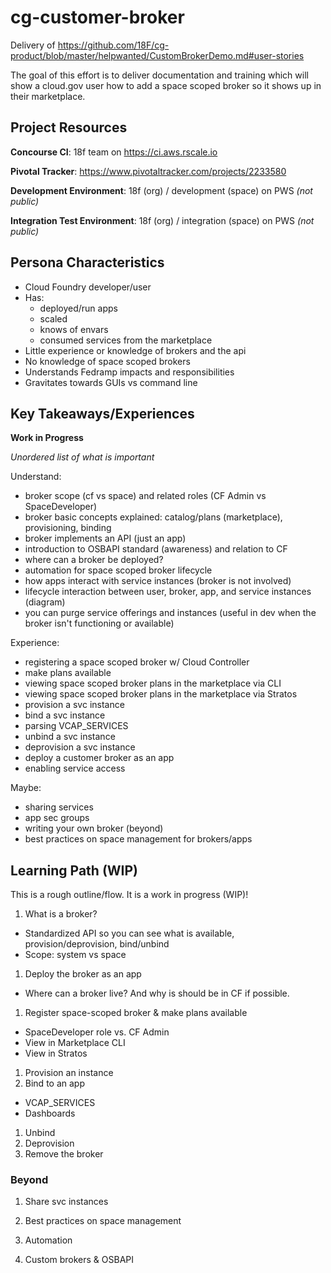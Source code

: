 # cg-customer-broker

Delivery of https://github.com/18F/cg-product/blob/master/helpwanted/CustomBrokerDemo.md#user-stories

The goal of this effort is to deliver documentation and training which will show a cloud.gov user how to add a space scoped broker so it shows up in their marketplace.

## Project Resources

**Concourse CI**: 18f team on https://ci.aws.rscale.io

**Pivotal Tracker**: https://www.pivotaltracker.com/projects/2233580

**Development Environment**: 18f (org) / development (space) on PWS *(not public)*

**Integration Test Environment**: 18f (org) / integration (space) on PWS *(not public)*


## Persona Characteristics

* Cloud Foundry developer/user
* Has:
  * deployed/run apps
  * scaled
  * knows of envars
  * consumed services from the marketplace
* Little experience or knowledge of brokers and the api
* No knowledge of space scoped brokers
* Understands Fedramp impacts and responsibilities
* Gravitates towards GUIs vs command line

## Key Takeaways/Experiences

**Work in Progress**

*Unordered list of what is important*

Understand:
* broker scope (cf vs space) and related roles (CF Admin vs SpaceDeveloper)
* broker basic concepts explained: catalog/plans (marketplace), provisioning, binding
* broker implements an API (just an app)
* introduction to OSBAPI standard (awareness) and relation to CF
* where can a broker be deployed?
* automation for space scoped broker lifecycle
* how apps interact with service instances (broker is not involved)
* lifecycle interaction between user, broker, app, and service instances (diagram)
* you can purge service offerings and instances (useful in dev when the broker isn't functioning or available)

Experience:
* registering a space scoped broker w/ Cloud Controller
* make plans available
* viewing space scoped broker plans in the marketplace via CLI
* viewing space scoped broker plans in the marketplace via Stratos
* provision a svc instance
* bind a svc instance
* parsing VCAP_SERVICES
* unbind a svc instance
* deprovision a svc instance
* deploy a customer broker as an app
* enabling service access

Maybe:
* sharing services
* app sec groups
* writing your own broker (beyond)
* best practices on space management for brokers/apps

## Learning Path (WIP)

This is a rough outline/flow.  It is a work in progress (WIP)!

1. What is a broker?
  * Standardized API so you can see what is available, provision/deprovision, bind/unbind
  * Scope: system vs space
1. Deploy the broker as an app
  * Where can a broker live? And why is should be in CF if possible.
1. Register space-scoped broker & make plans available
  * SpaceDeveloper role vs. CF Admin
  * View in Marketplace CLI
  * View in Stratos
1. Provision an instance
1. Bind to an app
  * VCAP_SERVICES
  * Dashboards
1. Unbind
1. Deprovision
1. Remove the broker

### Beyond

1. Share svc instances

1. Best practices on space management

1. Automation

1. Custom brokers & OSBAPI
